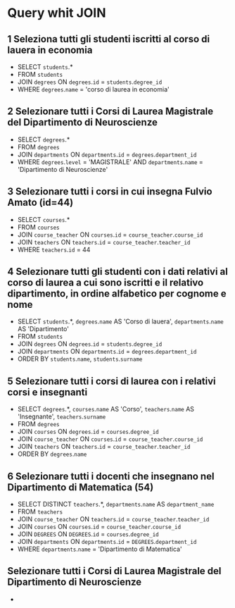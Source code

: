 # Query whit JOIN

## 1 Seleziona tutti gli studenti iscritti al corso di lauera in economia

- SELECT
  `students`.\*
- FROM
  `students`
- JOIN `degrees` ON `degrees`.`id` = `students`.`degree_id`
- WHERE
  `degrees`.`name` = 'corso di laurea in economia'

## 2 Selezionare tutti i Corsi di Laurea Magistrale del Dipartimento di Neuroscienze

- SELECT
  `degrees`.\*
- FROM
  `degrees`
- JOIN `departments` ON `departments`.`id` = `degrees`.`department_id`
- WHERE
  `degrees`.`level` = 'MAGISTRALE' AND `departments`.`name` = 'Dipartimento di Neuroscienze'

## 3 Selezionare tutti i corsi in cui insegna Fulvio Amato (id=44)

- SELECT
  `courses`.\*
- FROM
  `courses`
- JOIN `course_teacher` ON `courses`.`id` = `course_teacher`.`course_id`
- JOIN `teachers` ON `teachers`.`id` = `course_teacher`.`teacher_id`
- WHERE `teachers`.`id` = 44

## 4 Selezionare tutti gli studenti con i dati relativi al corso di laurea a cui sono iscritti e il relativo dipartimento, in ordine alfabetico per cognome e nome

- SELECT
  `students`.\*,
  `degrees`.`name` AS 'Corso di lauera',
  `departments`.`name` AS 'Dipartimento'
- FROM
  `students`
- JOIN `degrees` ON `degrees`.`id` = `students`.`degree_id`
- JOIN `departments` ON `departments`.`id` = `degrees`.`department_id`
- ORDER BY
  `students`.`name`,
  `students`.`surname`

## 5 Selezionare tutti i corsi di laurea con i relativi corsi e insegnanti

- SELECT
  `degrees`.\*,
  `courses`.`name` AS 'Corso',
  `teachers`.`name` AS 'Insegnante',
  `teachers`.`surname`
- FROM
  `degrees`
- JOIN `courses` ON `degrees`.`id` = `courses`.`degree_id`
- JOIN `course_teacher` ON `courses`.`id` = `course_teacher`.`course_id`
- JOIN `teachers` ON `teachers`.`id` = `course_teacher`.`teacher_id`
- ORDER BY
  `degrees`.`name`

## 6 Selezionare tutti i docenti che insegnano nel Dipartimento di Matematica (54)

- SELECT DISTINCT
  `teachers`.\*,
  `departments`.`name` AS `department_name`
- FROM
  `teachers`
- JOIN `course_teacher` ON `teachers`.`id` = `course_teacher`.`teacher_id`
- JOIN `courses` ON `courses`.`id` = `course_teacher`.`course_id`
- JOIN `DEGREES` ON `DEGREES`.`id` = `courses`.`degree_id`
- JOIN `departments` ON `departments`.`id` = `DEGREES`.`department_id`
- WHERE
  `departments`.`name` = 'Dipartimento di Matematica'

## Selezionare tutti i Corsi di Laurea Magistrale del Dipartimento di Neuroscienze

-

